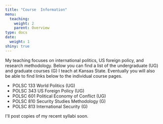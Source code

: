 ```yaml
---
title: "Course  Information"
menu:
  teaching:
    weight: 2
    parent: Overview
type: docs
date: 
  weight: 1
shiny: true
---
```

  
My teaching focuses on international politics, US foreign policy, and research methodology. Below you can find a list of the undergraduate (UG) and graduate courses (G) I teach at Kansas State. Eventually you will also be able to find links below to the individual course pages.

- POLSC 133 World Politics (UG)
- POLSC 343 US Foreign Policy (UG)
- POLSC 601 Political Economy of Conflict (UG)
- POLSC 810 Security Studies Methodology (G)
- POLSC 813 International Security (G)

I'll post copies of my recent syllabi soon.

